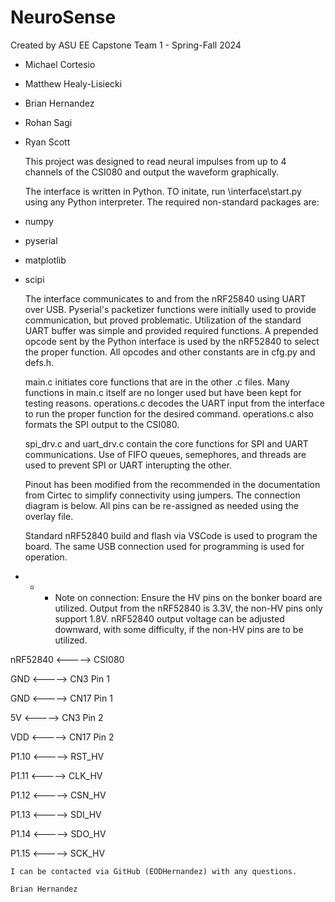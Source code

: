 # NeuroSense
 
Created by ASU EE Capstone Team 1 - Spring-Fall 2024
- Michael Cortesio
- Matthew Healy-Lisiecki
- Brian Hernandez
- Rohan Sagi
- Ryan Scott

    This project was designed to read neural impulses from up to 4 channels of the CSI080 and output the waveform graphically. 

    The interface is written in Python. TO initate, run \interface\start.py using any Python interpreter. The required non-standard
packages are:
- numpy
- pyserial
- matplotlib
- scipi

    The interface communicates to and from the nRF25840 using UART over USB. Pyserial's packetizer functions were initially used to provide
communication, but proved problematic. Utilization of the standard UART buffer was simple and provided required functions. A prepended opcode
sent by the Python interface is used by the nRF52840 to select the proper function. All opcodes and other constants are in cfg.py and defs.h.

    main.c initiates core functions that are in the other .c files. Many functions in main.c itself are no longer used but have been kept for
testing reasons. operations.c decodes the UART input from the interface to run the proper function for the desired command. operations.c also
formats the SPI output to the CSI080.

    spi_drv.c and uart_drv.c contain the core functions for SPI and UART communications. Use of FIFO queues, semephores, and threads are used
to prevent SPI or UART interupting the other.

    Pinout has been modified from the recommended in the documentation from Cirtec to simplify connectivity using jumpers. The connection
diagram is below. All pins can be re-assigned as needed using the overlay file.

    Standard nRF52840 build and flash via VSCode is used to program the board. The same USB connection used for programming is used for operation.

- - - Note on connection: Ensure the HV pins on the bonker board are utilized. Output from the nRF52840 is 3.3V, the non-HV pins only support 1.8V.
nRF52840 output voltage can be adjusted downward, with some difficulty, if the non-HV pins are to be utilized.

nRF52840    <----->     CSI080

GND         <----->     CN3 Pin 1

GND         <----->     CN17 Pin 1

5V          <----->     CN3 Pin 2

VDD         <----->     CN17 Pin 2

P1.10       <----->     RST_HV

P1.11       <----->     CLK_HV

P1.12       <----->     CSN_HV

P1.13       <----->     SDI_HV

P1.14       <----->     SDO_HV

P1.15       <----->     SCK_HV

    I can be contacted via GitHub (EODHernandez) with any questions.

    Brian Hernandez
